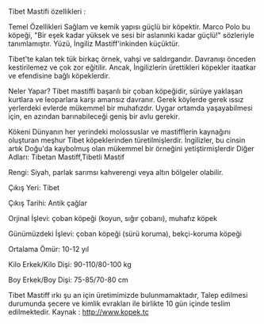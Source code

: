 Tibet Mastifi özellikleri :

Temel Özellikleri
Sağlam ve kemik yapısı güçlü bir köpektir. Marco Polo bu köpeği, "Bir eşek kadar yüksek ve sesi bir aslanınki kadar güçlü!" sözleriyle tanımlamıştır. Yüzü, İngiliz Mastiff'inkinden küçüktür. 

Tibet'te kalan tek tük birkaç örnek, vahşi ve saldırgandır. Davranışı önceden kestirilemez ve çok zor eğitilir. Ancak, İngilizlerin ürettikleri köpekler itaatkar ve efendisine bağlı köpeklerdir. 

Neler Yapar? 
Tibet mastiffi başarılı bir çoban köpeğidir, sürüye yaklaşan kurtlara ve leoparlara karşı amansız davranır. Gerek köylerde gerek ıssız yerlerdeki evlerde mükemmel bir muhafızdır. Uygar ortamda yaşayabilmesi için, en azından barınabileceği geniş bir avlu gerekir. 

Kökeni 
Dünyanın her yerindeki molossuslar ve mastifflerin kaynağını oluşturan meşhur Tibet köpeklerinden türetilmişlerdir. İngilizler, bu cinsin artık Doğu'da kaybolmuş olan mükemmel bir örneğini yetiştirmişlerdir
Diğer Adları: Tibetan Mastiff,Tibetli Mastif

Rengi: Siyah, parlak sarımsı kahverengi veya altın bölgeler olabilir.

Çıkış Yeri: Tibet

Çıkış Tarihi: Antik çağlar

Orjinal İşlevi: çoban köpeği (koyun, sığır çobanı), muhafız köpek

Günümüzdeki İşlevi: çoban köpeği (sürü koruma), bekçi-koruma köpeği

Ortalama Ömür: 10-12 yıl

Kilo Erkek/Kilo Dişi: 90-110/80-100 kg

Boy Erkek/Boy Dişi: 75-85/70-80 cm

Tibet Mastiff ırkı şu an için üretimimizde bulunmamaktadır, Talep edilmesi durumunda şecere ve kimlik evrakları ile birlikte 10 gün içinde teslim edilmektedir.
Kaynak : http://www.kopek.tc
